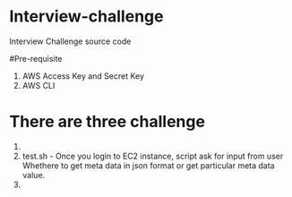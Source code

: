 # Interview-challenge
Interview Challenge source code

#Pre-requisite
 1. AWS Access Key and Secret Key
 2. AWS CLI 

# There are three challenge 
1. 
2. test.sh - Once you login to EC2 instance, script ask for input from user  Whethere to get meta data in json format or get particular meta data value.
3.

